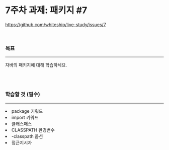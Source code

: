 # 7주차 과제: 패키지 #7
https://github.com/whiteship/live-study/issues/7

<br>
<h3>목표</h3>

***

자바의 패키지에 대해 학습하세요.

<br>
<br>

<h3>학습할 것 (필수)</h3>

***

<ui>
  <li>package 키워드</li>
  <li>import 키워드</li>
  <li>클래스패스</li>
  <li>CLASSPATH 환경변수</li>
  <li>-classpath 옵션</li>
  <li>접근지시자</li>
</ui>  

